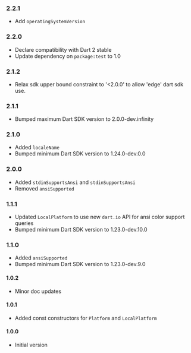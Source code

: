 ### 2.2.1

* Add `operatingSystemVersion`

### 2.2.0

* Declare compatibility with Dart 2 stable
* Update dependency on `package:test` to 1.0

### 2.1.2

* Relax sdk upper bound constraint to  '<2.0.0' to allow 'edge' dart sdk use.

### 2.1.1

* Bumped maximum Dart SDK version to 2.0.0-dev.infinity

### 2.1.0

* Added `localeName`
* Bumped minimum Dart SDK version to 1.24.0-dev.0.0

### 2.0.0

* Added `stdinSupportsAnsi` and `stdinSupportsAnsi`
* Removed `ansiSupported`

### 1.1.1

* Updated `LocalPlatform` to use new `dart.io` API for ansi color support queries
* Bumped minimum Dart SDK version to 1.23.0-dev.10.0

### 1.1.0

* Added `ansiSupported`
* Bumped minimum Dart SDK version to 1.23.0-dev.9.0

#### 1.0.2

* Minor doc updates

#### 1.0.1

* Added const constructors for `Platform` and `LocalPlatform`

#### 1.0.0

* Initial version
